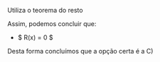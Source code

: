 
Utiliza o teorema do resto 

Assim, podemos concluir que: 

 - $ R(x) = 0 $ 

  Desta forma concluímos que a opção certa é a C)